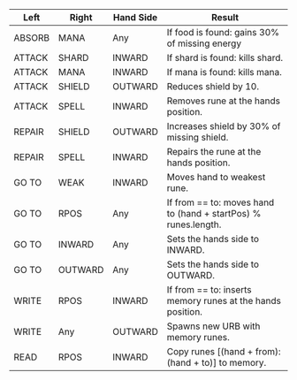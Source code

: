 | Left      | Right   | Hand Side | Result                                                                 |
|-----------|---------|----------|------------------------------------------------------------------------|
| ABSORB    | MANA    | Any      | If food is found: gains 30% of missing energy |
| ATTACK    | SHARD   | INWARD   | If shard is found: kills shard.                          |
| ATTACK    | MANA    | INWARD   | If mana is found: kills mana.                            |
| ATTACK    | SHIELD  | OUTWARD  | Reduces shield by 10.                                             |
| ATTACK    | SPELL   | INWARD   | Removes rune at the hands position.                   |
| REPAIR    | SHIELD  | OUTWARD  | Increases shield by 30% of missing shield.                        |
| REPAIR    | SPELL   | INWARD   | Repairs the rune at the hands position.                  |
| GO TO     | WEAK    | INWARD   | Moves hand to weakest rune.      |
| GO TO     | RPOS    | Any      | If from == to: moves hand to (hand + startPos) % runes.length.|
| GO TO     | INWARD  | Any      | Sets the hands side to INWARD.        |
| GO TO     | OUTWARD | Any      | Sets the hands side to OUTWARD.                |
| WRITE     | RPOS    | INWARD   | If from == to: inserts memory runes at the hands position.|
| WRITE     | Any     | OUTWARD  | Spawns new URB with memory runes.  |
| READ      | RPOS    | INWARD   | Copy runes [(hand + from):(hand + to)] to memory.            |
